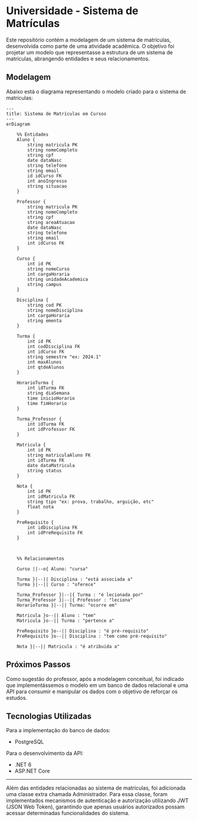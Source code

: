 # Universidade - Sistema de Matrículas

Este repositório contém a modelagem de um sistema de matrículas, desenvolvida como parte de uma atividade acadêmica. O objetivo foi projetar um modelo que representasse a estrutura de um sistema de matrículas, abrangendo entidades e seus relacionamentos.

## Modelagem

Abaixo está o diagrama representando o modelo criado para o sistema de matrículas:

```mermaid
---
title: Sistema de Matrículas em Cursos
---
erDiagram

    %% Entidades
    Aluno {
        string matricula PK
        string nomeCompleto
        string cpf
        date dataNasc
        string telefone
        string email
        id idCurso FK
        int anoIngresso
        string situacao
    }

    Professor {
        string matricula PK
        string nomeCompleto
        string cpf
        string areaAtuacao
        date dataNasc
        string telefone
        string email
        int idCurso FK
    }

    Curso {
        int id PK
        string nomeCurso
        int cargaHoraria
        string unidadeAcademica
        string campus
    }

    Disciplina {
        string cod PK
        string nomeDisciplina
        int cargaHoraria
        string ementa
    }

    Turma {
        int id PK
        int codDisciplina FK
        int idCurso FK
        string semestre "ex: 2024.1"
        int maxAlunos
        int qtdeAlunos
    }

    HorarioTurma {
        int idTurma FK
        string diaSemana
        time inicioHorario
        time fimHorario
    }

    Turma_Professor {
        int idTurma FK
        int idProfessor FK
    }

    Matricula {
        int id PK
        string matriculaAluno FK
        int idTurma FK
        date dataMatricula
        string status
    }

    Nota {
        int id PK
        int idMatricula FK
        string tipo "ex: prova, trabalho, arguição, etc"
        float nota
    }

    PreRequisito {
        int idDisciplina FK
        int idPreRequisito FK
    }



    %% Relacionamentos

    Curso ||--o{ Aluno: "cursa"

    Turma }|--|| Disciplina : "está associada a"
    Turma }|--|| Curso : "oferece"

    Turma_Professor }|--|{ Turma : "é lecionada por"
    Turma_Professor }|--|{ Professor : "leciona"
    HorarioTurma }|--|| Turma: "ocorre em"

    Matricula }o--|| Aluno : "tem"
    Matricula }o--|| Turma : "pertence a"

    PreRequisito }o--|| Disciplina : "é pré-requisito"
    PreRequisito }o--|| Disciplina : "tem como pré-requisito"

    Nota }|--|| Matricula : "é atribuida a"

```

## Próximos Passos

Como sugestão do professor, após a modelagem conceitual, foi indicado que implementássemos o modelo em um banco de dados relacional e uma API para consumir e manipular os dados com o objetivo de reforçar os estudos.

## Tecnologias Utilizadas

Para a implementação do banco de dados:

- PostgreSQL

Para o desenvolvimento da API:

- .NET 6
- ASP.NET Core

---

Além das entidades relacionadas ao sistema de matrículas, foi adicionada uma classe extra chamada Administrador. Para essa classe, foram implementados mecanismos de autenticação e autorização utilizando JWT (JSON Web Token), garantindo que apenas usuários autorizados possam acessar determinadas funcionalidades do sistema.
